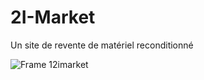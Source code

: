 # 2I-Market
Un site de revente de matériel reconditionné

![Frame 12imarket](https://user-images.githubusercontent.com/74599407/193288663-7ed7eadf-0dba-44ea-84a2-ef3ee9ef0b84.png)
